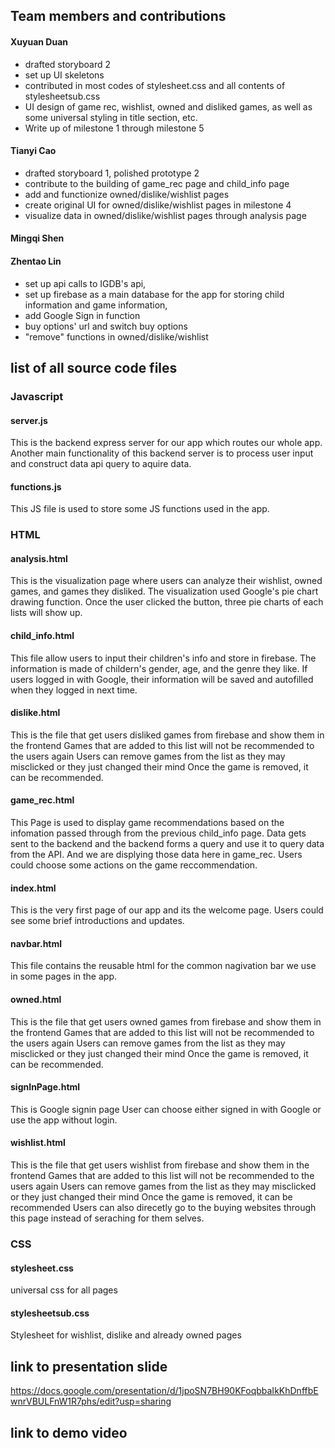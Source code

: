 ## Team members and contributions 
#### Xuyuan Duan
- drafted storyboard 2
- set up UI skeletons
- contributed in most codes of stylesheet.css and all contents of stylesheetsub.css
- UI design of game rec, wishlist, owned and disliked games, as well as some universal styling in title section, etc.
- Write up of milestone 1 through milestone 5
#### Tianyi Cao
- drafted storyboard 1, polished prototype 2
- contribute to the building of game_rec page and child_info page
- add and functionize owned/dislike/wishlist pages
- create original UI for owned/dislike/wishlist pages in milestone 4
- visualize data in owned/dislike/wishlist pages through analysis page
#### Mingqi Shen
#### Zhentao Lin  
- set up api calls to IGDB's api, 
- set up firebase as a main database for the app for storing child information and game information, 
- add Google Sign in function 
- buy options' url and switch buy options 
- "remove" functions in owned/dislike/wishlist


## list of all source code files
### Javascript 
#### server.js
This is the backend express server for our app which routes our whole app. Another main functionality of this backend server is to process user input and construct data api query to aquire data. 
#### functions.js 
This JS file is used to store some JS functions used in the app. 

### HTML 
#### analysis.html	
This is the visualization page where users can analyze their wishlist, owned games, and games they disliked.
The visualization used Google's pie chart drawing function.
Once the user clicked the button, three pie charts of each lists will show up.
#### child_info.html
This file allow users to input their children's info and store in firebase.
The information is made of childern's gender, age, and the genre they like.
If users logged in with Google, their information will be saved and autofilled 
when they logged in next time.
#### dislike.html
This is the file that get users disliked games from firebase and show them in the frontend
Games that are added to this list will not be recommended to the users again
Users can remove games from the list as they may misclicked or they just changed their mind
Once the game is removed, it can be recommended. 
#### game_rec.html	
This Page is used to display game recommendations based on the infomation passed through from the
previous child_info page. Data gets sent to the backend and the backend forms a query and use it
to query data from the API. And we are displying those data here in game_rec. Users could choose
some actions on the game reccommendation.
#### index.html	
This is the very first page of our app and its the welcome page. Users could see some brief introductions and updates.
#### navbar.html	
This file contains the reusable html for the common nagivation bar we use in some pages in the app.
#### owned.html	
This is the file that get users owned games from firebase and show them in the frontend
Games that are added to this list will not be recommended to the users again
Users can remove games from the list as they may misclicked or they just changed their mind
Once the game is removed, it can be recommended. 
#### signInPage.html	
This is Google signin page
User can choose either signed in with Google or use the app without login. 
#### wishlist.html
This is the file that get users wishlist from firebase and show them in the frontend
Games that are added to this list will not be recommended to the users again
Users can remove games from the list as they may misclicked or they just changed their mind
Once the game is removed, it can be recommended
Users can also direcetly go to the buying websites through this page instead of seraching for them selves. 

### CSS
#### stylesheet.css	
universal css for all pages
#### stylesheetsub.css
Stylesheet for wishlist, dislike and already owned pages

## link to presentation slide 
https://docs.google.com/presentation/d/1jpoSN7BH90KFoqbbaIkKhDnffbEwnrVBULFnW1R7phs/edit?usp=sharing
## link to demo video
